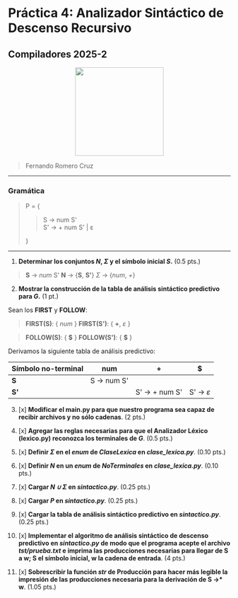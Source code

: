 # Práctica 4: Analizador Sintáctico de Descenso Recursivo

## Compiladores 2025-2

<p  align="center">
  <img  width="200"  src="https://media.licdn.com/dms/image/v2/D4E0BAQErtaHuzN8ehw/company-logo_200_200/company-logo_200_200/0/1719282098472?e=2147483647&v=beta&t=RXd3JJN8OVl21DW-MFoiXMUfpUsX18inBRQ7MknrthY"  alt="">
</p>

> Fernando Romero Cruz

---
### Gramática

> P = {
> 
> > S -> num S'  
> > S' -> + num S' | ε  
>
> }

---

1. **Determinar los conjuntos _N_, _Σ_ y el símbolo inicial _S_.** (0.5 pts.)

> **S** -> *num* S'
> **N** -> {**S**, **S'**}
> $\Sigma$ -> {*num*, *+*}

2. **Mostrar la construcción de la tabla de análisis sintáctico predictivo para _G_.** (1 pt.)

Sean los **FIRST** y **FOLLOW**:

> **FIRST(S)**: { *num* }
> **FIRST(S')**: { **+**, $\varepsilon$ }

> **FOLLOW(S)**: { **$** }
> **FOLLOW(S')**: { **$** }

Derivamos la siguiente tabla de análisis predictivo:

| Símbolo no-terminal | num         | +             | $                  |
| ------------------- | ----------- | ------------- | ------------------ |
| **S**               | S -> num S' |               |                    |
| **S'**              |             | S' → + num S' | S' → $\varepsilon$ |

3. [x] **Modificar el main.py para que nuestro programa sea capaz de recibir archivos y no sólo cadenas**. (2 pts.)

4. [x] **Agregar las reglas necesarias para que el Analizador Léxico (lexico.py) reconozca los terminales de _G_**. (0.5 pts.)

5. [x] **Definir _Σ_ en el _enum_ de _ClaseLexica_ en _clase_lexica.py_**. (0.10 pts.)

6. [x] **Definir _N_ en un _enum_ de _NoTerminales_ en _clase_lexica.py_**. (0.10 pts.)

7. [x] **Cargar _N ∪ Σ_ en _sintactico.py_**. (0.25 pts.)

8. [x] **Cargar _P_ en _sintactico.py_**. (0.25 pts.)

9. [x] **Cargar la tabla de análisis sintáctico predictivo en _sintactico.py_**. (0.25 pts.)

10. [x] **Implementar el algoritmo de análisis sintáctico de descenso predictivo en _sintactico.py_ de modo que el programa acepte el archivo _tst/prueba.txt_ e imprima las producciones necesarias para llegar de S a w; S el símbolo inicial, w la cadena de entrada**. (4 pts.)

11. [x] **Sobrescribir la función _str_ de Producción para hacer más legible la impresión de las producciones necesaria para la derivación de S →\* w**. (1.05 pts.)